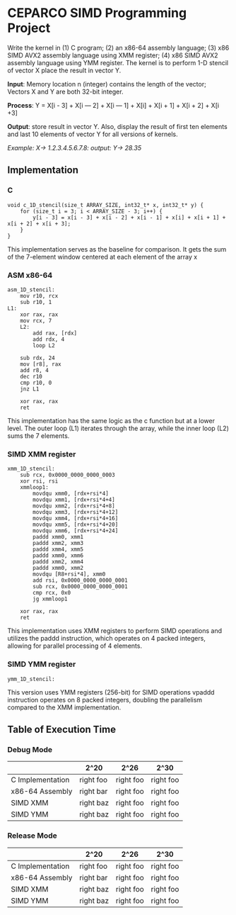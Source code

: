 # CEPARCO SIMD Programming Project
Write the kernel in (1) C program; (2) an x86-64 assembly language; (3) x86 SIMD AVX2 assembly language using XMM register; (4) x86 SIMD AVX2 assembly language using YMM register. The kernel is to perform 1-D stencil of vector X place the result in vector Y. 

**Input**: Memory location n (integer) contains the length of the vector; Vectors X and Y are both 32-bit integer. 

**Process**: Y = X[i - 3] + X[i — 2] + X[i — 1] + X[i] + X[i + 1] + X[i + 2]  + X[i +3] 

**Output**: store result in vector Y. Also, display the result of first ten elements and last 10 elements of vector Y for all versions of kernels.

*Example: X-> 1.2.3.4.5.6.7.8: output: Y-> 28.35*

## Implementation
### C
```
void c_1D_stencil(size_t ARRAY_SIZE, int32_t* x, int32_t* y) {
    for (size_t i = 3; i < ARRAY_SIZE - 3; i++) {
        y[i - 3] = x[i - 3] + x[i - 2] + x[i - 1] + x[i] + x[i + 1] + x[i + 2] + x[i + 3];
    }
}
```
This implementation serves as the baseline for comparison. It gets the sum of the 7-element window centered at each element of the array x

### ASM x86-64
```
asm_1D_stencil:
	mov r10, rcx
	sub r10, 1
L1:
	xor rax, rax
	mov rcx, 7
	L2: 
		add rax, [rdx]
		add rdx, 4
		loop L2

	sub rdx, 24
	mov [r8], rax
	add r8, 4
	dec r10
	cmp r10, 0
	jnz L1

	xor rax, rax
	ret
```
This implementation has the same logic as the c function but at a lower level. The outer loop (L1) iterates through the array, while the inner loop (L2) sums the 7 elements.

### SIMD XMM register
```
xmm_1D_stencil:
	sub rcx, 0x0000_0000_0000_0003
	xor rsi, rsi
	xmmloop1:
		movdqu xmm0, [rdx+rsi*4]
		movdqu xmm1, [rdx+rsi*4+4]
		movdqu xmm2, [rdx+rsi*4+8]
		movdqu xmm3, [rdx+rsi*4+12]
		movdqu xmm4, [rdx+rsi*4+16]
		movdqu xmm5, [rdx+rsi*4+20]
		movdqu xmm6, [rdx+rsi*4+24]
		paddd xmm0, xmm1
		paddd xmm2, xmm3
		paddd xmm4, xmm5
		paddd xmm0, xmm6
		paddd xmm2, xmm4
		paddd xmm0, xmm2
		movdqu [R8+rsi*4], xmm0
		add rsi, 0x0000_0000_0000_0001
		sub rcx, 0x0000_0000_0000_0001
		cmp rcx, 0x0
		jg xmmloop1

	xor rax, rax
	ret
```
This implementation uses XMM registers to perform SIMD operations and utilizes the paddd instruction, which operates on 4 packed integers, allowing for parallel processing of 4 elements.

### SIMD YMM register
```
ymm_1D_stencil:
```
This version uses YMM registers (256-bit) for SIMD operations vpaddd instruction operates on 8 packed integers, doubling the parallelism compared to the XMM implementation.

## Table of Execution Time
### Debug Mode
|   | 2^20 | 2^26 | 2^30 |
| ------------- |-------------|------------- |------------- |
| C Implementation | right foo     | right foo     | right foo     |
| x86-64 Assembly | right bar     | right foo     | right foo     |
| SIMD XMM | right baz     | right foo     | right foo     |
| SIMD YMM | right baz     | right foo     | right foo     |

### Release Mode
|   | 2^20 | 2^26 | 2^30 |
| ------------- |-------------|------------- |------------- |
| C Implementation | right foo     | right foo     | right foo     |
| x86-64 Assembly | right bar     | right foo     | right foo     |
| SIMD XMM | right baz     | right foo     | right foo     |
| SIMD YMM | right baz     | right foo     | right foo     |

